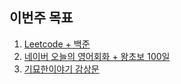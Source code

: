 ## 이번주 목표

1. [Leetcode + 백준](algorithm/readme.md)
2. [네이버 오늘의 영어회화 + 왕초보 100일](english.md)
3. [기묘한이야기 감상문](stranger-things.md)
